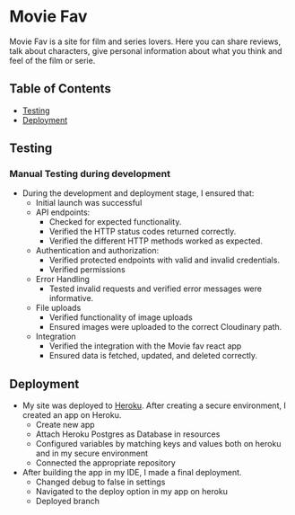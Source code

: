 # Movie Fav

Movie Fav is a site for film and series lovers. Here you can share reviews, talk about characters, give personal information about what you think and feel of the film or serie. 

## Table of Contents

-   [Testing](#testing)
-   [Deployment](#deployment)

## Testing
### Manual Testing during development

- During the development and deployment stage, I ensured that:
    - Initial launch was successful
    - API endpoints:
        - Checked for expected functionality.
        - Verified the HTTP status codes returned correctly.
        - Verified the different HTTP methods worked as expected.
    - Authentication and authorization:
        - Verified protected endpoints with valid and invalid credentials.
        - Verified permissions
    - Error Handling
        - Tested invalid requests and verified error messages were informative.
    - File uploads
        - Verified functionality of image uploads
        - Ensured images were uploaded to the correct Cloudinary path.
    - Integration
        - Verified the integration with the Movie fav react app
        - Ensured data is fetched, updated, and deleted correctly.

## Deployment
* My site was deployed to [Heroku](https://herokuapp.com/). After creating a secure environment, I created an app on Heroku.
    * Create new app
    * Attach Heroku Postgres as Database in resources
    * Configured variables by matching keys and values both on heroku and in my secure environment
    * Connected the appropriate repository
* After building the app in my IDE, I made a final deployment.
    * Changed debug to false in settings
    * Navigated to the deploy option in my app on heroku
    * Deployed branch
